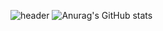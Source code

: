 ![header](https://capsule-render.vercel.app/api?type=waving&color=00bfff&height=300&section=header&text=zune2222&fontSize=90)
![Anurag's GitHub stats](https://github-readme-stats.vercel.app/api?username=zune2222&show_icons=true&theme=swift&card_width:1000)
